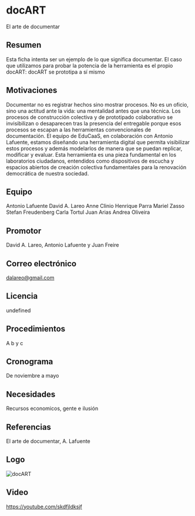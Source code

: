 # docART
El arte de documentar

## Resumen

Esta ficha intenta ser un ejemplo de lo que significa documentar. El caso que utilizamos para probar la potencia de la herramienta es el propio docART: docART se prototipa a sí mismo
## Motivaciones

Documentar no es registrar hechos sino mostrar procesos. No es un oficio, sino una actitud ante la vida: una mentalidad antes que una técnica. Los procesos de construcción colectiva y de prototipado colaborativo se invisibilizan o desaparecen tras la presencia del entregable porque esos procesos se escapan a las herramientas convencionales de documentación. El equipo de EduCaaS, en colaboración con Antonio Lafuente, estamos diseñando una herramienta digital que permita visibilizar estos procesos y además modelarlos de manera que se puedan replicar, modificar y evaluar. Esta herramienta es una pieza fundamental en los laboratorios ciudadanos, entendidos como dispositivos de escucha y espacios abiertos de creación colectiva fundamentales para la renovación democrática de nuestra sociedad.
## Equipo

Antonio Lafuente
David A. Lareo
Anne Clinio
Henrique Parra
Mariel Zasso
Stefan Freudenberg
Carla Tortul
Juan Arias
Andrea Oliveira
## Promotor

David A. Lareo, Antonio Lafuente y Juan Freire
## Correo electrónico

dalareo@gmail.com
## Licencia

undefined
## Procedimientos

A b y c
## Cronograma

De noviembre a mayo
## Necesidades

Recursos economicos, gente e ilusión
## Referencias

El arte de documentar, A. Lafuente
## Logo

![docART](https://avatars0.githubusercontent.com/u/33482315?s=200&v=4)
## Video

https://youtube.com/skdfjldksjf